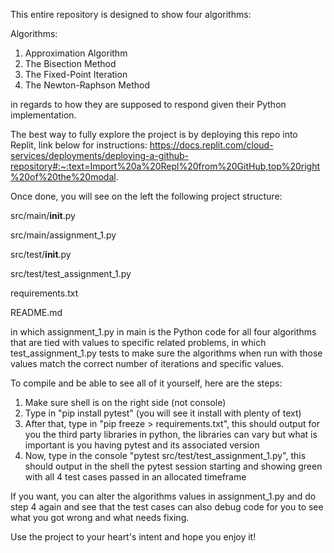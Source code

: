 This entire repository is designed to show four algorithms:

Algorithms:
1. Approximation Algorithm
2. The Bisection Method
3. The Fixed-Point Iteration
4. The Newton-Raphson Method

in regards to how they are supposed to respond given their Python implementation.

The best way to fully explore the project is by deploying this repo into Replit, link below for instructions:
https://docs.replit.com/cloud-services/deployments/deploying-a-github-repository#:~:text=Import%20a%20Repl%20from%20GitHub,top%20right%20of%20the%20modal.

Once done, you will see on the left the following project structure:

src/main/__init__.py 

src/main/assignment_1.py

src/test/__init__.py

src/test/test_assignment_1.py

requirements.txt 

README.md 

in which assignment_1.py in main is the Python code for all four algorithms that are tied with values to specific related problems, in which test_assignment_1.py tests to make sure the
algorithms when run with those values match the correct number of iterations and specific values.

To compile and be able to see all of it yourself, here are the steps:
1. Make sure shell is on the right side (not console)
2. Type in "pip install pytest" (you will see it install with plenty of text)
3. After that, type in "pip freeze > requirements.txt", this should output for you the third party libraries in python, the libraries can vary but what is important is you having pytest and its associated version
4. Now, type in the console "pytest src/test/test_assignment_1.py", this should output in the shell the pytest session starting and showing green with all 4 test cases passed in an allocated timeframe

If you want, you can alter the algorithms values in assignment_1.py and do step 4 again and see that 
the test cases can also debug code for you to see what you got wrong and what needs fixing. 

Use the project to your heart's intent and hope you enjoy it!
